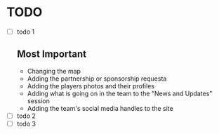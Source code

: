 # TODO

- [ ] todo 1
   ## Most Important
   * Changing the map
   * Adding the partnership or sponsorship requesta
   * Adding the players photos and their profiles
   * Adding what is going on in the team to the "News and Updates" session
   * Adding the team's social media handles to the site
- [ ] todo 2
- [ ] todo 3